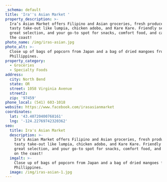 ```yaml
---
_schema: default
title: 'Ira''s Asian Market '
property_description: >-
  Ira’s Asian Market offers Filipino and Asian groceries, fresh produce, and
  tasty take-out like lumpia, chicken adobo, and Kare Kare. Friendly service,
  great selection, and your go-to spot for snacks, comfort food, and catering on
  the coast!
photo_name: /img/iras-asian.jpg
photo_alt: >-
  Close up of bags of popcorn from Japan and a bag of dried mangoes from the
  Phillippines.
property_category:
  - Groceries
  - Specialty Foods
address:
  city: North Bend
  state: OR
  street: 1058 Virginia Avenue
  street2:
  zip: '97459'
phone_local: (541) 603-1018
website: https://www.facebook.com/irasasianmarket
coordinates:
  lat: '43.40720400768161'
  lng: '-124.22769742320362'
seo:
  title: Ira's Asian Market
  description: >-
    Ira’s Asian Market offers Filipino and Asian groceries, fresh produce, and
    tasty take-out like lumpia, chicken adobo, and Kare Kare. Friendly service,
    great selection, and your go-to spot for snacks, comfort food, and catering
    on the coast!
  imgalt: >-
    Close up of bags of popcorn from Japan and a bag of dried mangoes from the
    Phillippines.
  image: /img/iras-asian-1.jpg
---
```

